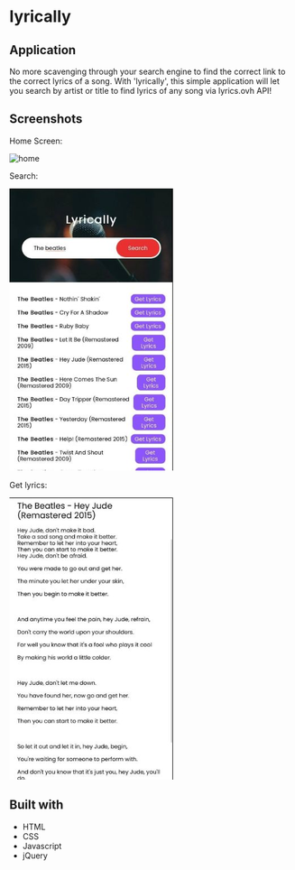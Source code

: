 # lyrically

## Application
No more scavenging through your search engine to find the correct link to the correct lyrics of a song. With 'lyrically', this simple application will let you search by artist or title to find lyrics of any song via lyrics.ovh API!

## Screenshots
Home Screen:

![home](screenshots/1-home.jpg/v=4&s=100)

Search:

![search](screenshots/2-search.jpg)

Get lyrics:

![lyrics](screenshots/3-lyrics.jpg)

## Built with
* HTML
* CSS
* Javascript
* jQuery
